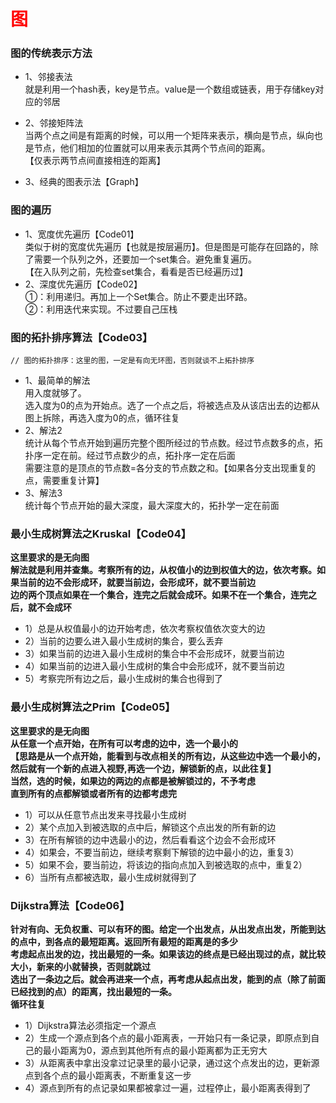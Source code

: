 # <font color="red">**图**</font>

### 图的传统表示方法  
* 1、邻接表法  
    就是利用一个hash表，key是节点。value是一个数组或链表，用于存储key对应的邻居  
* 2、邻接矩阵法  
    当两个点之间是有距离的时候，可以用一个矩阵来表示，横向是节点，纵向也是节点，他们相加的位置就可以用来表示其两个节点间的距离。  
    【仅表示两节点间直接相连的距离】  
    
* 3、经典的图表示法【Graph】  

### 图的遍历  

* 1、宽度优先遍历【Code01】  
    类似于树的宽度优先遍历【也就是按层遍历】。但是图是可能存在回路的，除了需要一个队列之外，还要加一个set集合。避免重复遍历。  
    【在入队列之前，先检查set集合，看看是否已经遍历过】  
* 2、深度优先遍历【Code02】  
    ①：利用递归。再加上一个Set集合。防止不要走出环路。  
    ②：利用迭代来实现。不过要自己压栈  
  
### 图的拓扑排序算法【Code03】  
```
// 图的拓扑排序：这里的图，一定是有向无环图，否则就谈不上拓扑排序  
```
* 1、最简单的解法  
     用入度就够了。  
     选入度为0的点为开始点。选了一个点之后，将被选点及从该店出去的边都从图上拆除，再选入度为0的点，循环往复  
* 2、解法2  
     统计从每个节点开始到遍历完整个图所经过的节点数。经过节点数多的点，拓扑序一定在前。经过节点数少的点，拓扑序一定在后面  
     需要注意的是顶点的节点数=各分支的节点数之和。【如果各分支出现重复的点，需要重复计算】  
* 3、解法3  
    统计每个节点开始的最大深度，最大深度大的，拓扑学一定在前面  


### 最小生成树算法之Kruskal【Code04】  
**这里要求的是无向图**  
**解法就是利用并查集。考察所有的边，从权值小的边到权值大的边，依次考察。如果当前的边不会形成环，就要当前边，会形成环，就不要当前边**  
**边的两个顶点如果在一个集合，连完之后就会成环。如果不在一个集合，连完之后，就不会成环**  
* 1）总是从权值最小的边开始考虑，依次考察权值依次变大的边  
* 2）当前的边要么进入最小生成树的集合，要么丢弃  
* 3）如果当前的边进入最小生成树的集合中不会形成环，就要当前边  
* 4）如果当前的边进入最小生成树的集合中会形成环，就不要当前边  
* 5）考察完所有边之后，最小生成树的集合也得到了  


### 最小生成树算法之Prim【Code05】  
**这里要求的是无向图**  
**从任意一个点开始，在所有可以考虑的边中，选一个最小的  
【思路是从一个点开始，能看到与改点相关的所有边，从这些边中选一个最小的，**  
**然后就有一个新的点进入视野,再选一个边，解锁新的点，以此往复】**  
**当然，选的时候，如果边的两边的点都是被解锁过的，不予考虑**  
**直到所有的点都解锁或者所有的边都考虑完**  
* 1）可以从任意节点出发来寻找最小生成树  
* 2）某个点加入到被选取的点中后，解锁这个点出发的所有新的边  
* 3）在所有解锁的边中选最小的边，然后看看这个边会不会形成环  
* 4）如果会，不要当前边，继续考察剩下解锁的边中最小的边，重复3）  
* 5）如果不会，要当前边，将该边的指向点加入到被选取的点中，重复2）  
* 6）当所有点都被选取，最小生成树就得到了  

### Dijkstra算法【Code06】  
**针对有向、无负权重、可以有环的图。给定一个出发点，从出发点出发，所能到达的点中，到各点的最短距离。返回所有最短的距离是的多少**  
**考虑起点出发的边，找出最短的一条。如果该边的终点是已经出现过的点，就比较大小，新来的小就替换，否则就跳过**  
**选出了一条边之后。就会再进来一个点，再考虑从起点出发，能到的点（除了前面已经找到的点）的距离，找出最短的一条。**  
**循环往复**  
* 1）Dijkstra算法必须指定一个源点  
* 2）生成一个源点到各个点的最小距离表，一开始只有一条记录，即原点到自己的最小距离为0，源点到其他所有点的最小距离都为正无穷大  
* 3）从距离表中拿出没拿过记录里的最小记录，通过这个点发出的边，更新源点到各个点的最小距离表，不断重复这一步  
* 4）源点到所有的点记录如果都被拿过一遍，过程停止，最小距离表得到了  

